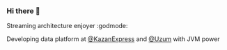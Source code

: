 ### Hi there 👋 

Streaming architecture enjoyer :godmode:

Developing data platform at [@KazanExpress](https://kazanexpress.ru/) and [@Uzum](https://uzum.uz/) with JVM power



<!--
**olejeglejeg/olejeglejeg** is a ✨ _special_ ✨ repository because its `README.md` (this file) appears on your GitHub profile.

Here are some ideas to get you started:

- 🔭 I’m currently working on ...
- 🌱 I’m currently learning ...
- 👯 I’m looking to collaborate on ...
- 🤔 I’m looking for help with ...
- 💬 Ask me about ...
- 📫 How to reach me: ...
- 😄 Pronouns: ...
- ⚡ Fun fact: ...
-->
<!-- ![My GitHub Stats](https://github-readme-stats.vercel.app/api?username=olejeglejeg&count_private=true&show_icons=true&custom_title=GitHub&nbsp;Stats) -->
